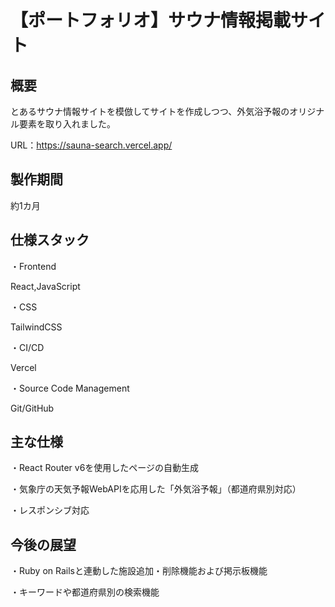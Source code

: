 # 【ポートフォリオ】サウナ情報掲載サイト

## 概要

とあるサウナ情報サイトを模倣してサイトを作成しつつ、外気浴予報のオリジナル要素を取り入れました。

URL：https://sauna-search.vercel.app/


## 製作期間

約1カ月


## 仕様スタック

・Frontend

   React,JavaScript
  
・CSS

  TailwindCSS
  
・CI/CD

  Vercel
  
・Source Code Management

  Git/GitHub
  
## 主な仕様

・React Router v6を使用したページの自動生成

・気象庁の天気予報WebAPIを応用した「外気浴予報」（都道府県別対応）

・レスポンシブ対応


## 今後の展望

・Ruby on Railsと連動した施設追加・削除機能および掲示板機能

・キーワードや都道府県別の検索機能

